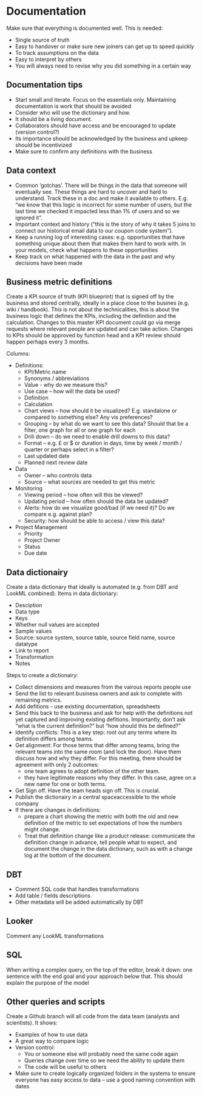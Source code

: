# Documentation 
Make sure that everything is documented well. This is needed: 
- Single source of truth
- Easy to handover or make sure new joiners can get up to speed quickly 
- To track assumptions on the data
- Easy to interpret by others 
- You will always need to revise why you did something in a certain way

## Documentation tips
- Start small and iterate. Focus on the essentials only. Maintaining documentation is work that should be avoided 
- Consider who will use the dictionary and how. 
- It should be a living document. 
- Collaborators should have access and be encouraged to update (version control?)
- Its importance should be acknowledged by the business and upkeep should be incentivized 
- Make sure to confirm any definitions with the business


## Data context
- Common ‘gotchas’. There will be things in the data that someone will eventually see. These things are hard to uncover and hard to understand. Track these in a doc and make it available to others. E.g. “we know that this logic is incorrect for some number of users, but the last time we checked it impacted less than 1% of users and so we ignored it”.
- Important context and history (“this is the story of why it takes 5 joins to connect our historical email data to our coupon code system”).
- Keep a running log of interesting cases: e.g. opportunities that have something unique about them that makes them hard to work with. In your models, check what happens to these opportunities 
- Keep track on what happened with the data in the past and why decisions have been made


## Business metric definitions
Create a KPI source of truth (KPI blueprint) that is signed off by the business and stored centrally, ideally in a place close to the busines (e.g. wiki / handbook). This is not about the technicalities, this is about the business logic that defines the KPIs, including the definition and the calculation.  Changes to this master KPI document could go via merge requests where relevant people are updated and can take action. Changes to KPIs should be approved by function head and a KPI review should happen perhaps every 3 months.    

Columns:
- Definitions:
    - KPI/Metric name 
    - Synonyms / abbreviations
    - Value - why do we measure this?
    - Use case – how will the data be used? 
    - Definition
    - Calculation
    - Chart views – how should it be visualized? E.g. standalone or compared to something else? Any vis preferences?
    - Grouping – by what do we want to see this data? Should that be a filter, one graph for all or one graph for each 
    - Drill down – do we need to enable drill downs to this data?
    - Format – e.g. £ or $ or duration in days, time by week / month / quarter or perhaps select in a filter? 
    - Last updated date
    - Planned next review date
- Data
    - Owner – who controls data 
    - Source – what sources are needed to get this metric
- Monitoring
    - Viewing period – how often will this be viewed?
    - Updating period – how often should the data be updated?
    - Alerts: how do we visualize good/bad (if we need it)? Do we compare e.g. against plan?
    - Security: how should be able to access / view this data? 
- Project Management
    - Priority
    - Project Owner
    - Status
    - Due date

## Data dictionairy 
Create a data dictionary that ideally is automated (e.g. from DBT and LookML combined). Items in data dictionary:  
- Desciption
- Data type
- Keys 
- Whether null values are accepted
- Sample values
- Source: source system, source table, source field name, source datatype
- Link to report 
- Transformation 
- Notes



Steps to create a dictionairy: 
- Collect dimensions and measures from the vairous reports people use
- Send the list to relevant business owners and ask to complete with remaining metrics. 
- Add defitions - use existing documentation, spreadsheets
- Send this back to the business and ask for help with the definitions not yet captured and improving existing defitions. Importantly, don’t ask “what is the current definition?” but “how should this be defined?” 
- Identify conflicts: This is a key step: root out any terms where its definition differs among teams.
- Get alignment: For those terms that differ among teams, bring the relevant teams into the same room (and lock the door). Have them discuss how and why they differ. For this meeting, there should be agreement with only 2 outcomes:
  - one team agrees to adopt definition of the other team.
  - they have legitimate reasons why they differ. In this case, agree on a new name for one or both terms.
- Get Sign off. Have the team heads sign off. This is crucial. 
- Publish the dictionairy in a central spaceaccessible to the whole company 
- If there are changes in definitions:
  - prepare a chart showing the metric with both the old and new definition of the metric to set expectations of how the numbers might change.
  - Treat that definition change like a product release: communicate the definition change in advance, tell people what to expect, and document the change in the data dictionary, such as with a change log at the bottom of the document.


## DBT 
- Comment SQL code that handles transformations
- Add table / fields descriptions 
- Other metadata will be added automatically by DBT 

## Looker
Comment any LookML transformations

## SQL
When writing a complex query, on the top of the editor, break it down: one sentence with the end goal and your approach below that. This should explain the purpose of the model 


## Other queries and scripts
Create a Github branch will all code from the data team (analysts and scientists). It shows:
- Examples of how to use data
- A great way to compare logic 
- Version control: 
    - You or someone else will probably need the same code again
    - Queries change over time so we need the ability to update them
    - The code will be useful to others  
- Make sure to create logically organized folders in the systems to ensure everyone has easy access to data – use a good naming convention with dates





